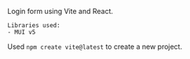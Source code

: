 Login form using Vite and React.

```
Libraries used:
- MUI v5
```

Used `npm create vite@latest` to create a new project.
